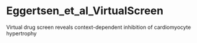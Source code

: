 # Eggertsen_et_al_VirtualScreen
Virtual drug screen reveals context-dependent inhibition of cardiomyocyte hypertrophy
